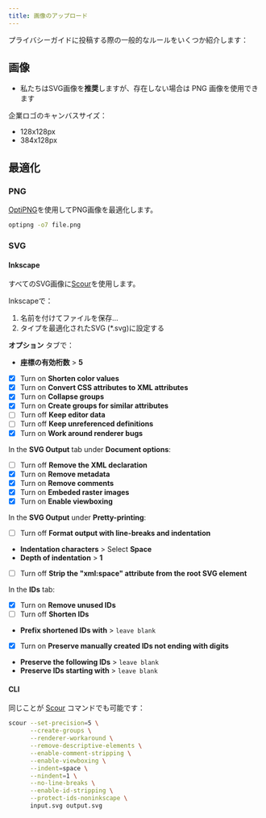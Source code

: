 ```yaml
---
title: 画像のアップロード
---
```


プライバシーガイドに投稿する際の一般的なルールをいくつか紹介します：

## 画像

- 私たちはSVG画像を**推奨**しますが、存在しない場合は PNG 画像を使用できます

企業ロゴのキャンバスサイズ：

- 128x128px
- 384x128px

## 最適化

### PNG

[OptiPNG](https://sourceforge.net/projects/optipng/)を使用してPNG画像を最適化します。

```bash
optipng -o7 file.png
```

### SVG

#### Inkscape

すべてのSVG画像に[Scour](https://github.com/scour-project/scour)を使用します。

Inkscapeで：

1. 名前を付けてファイルを保存...
2. タイプを最適化されたSVG (*.svg)に設定する

**オプション** タブで：

- **座標の有効桁数** > **5**
- [x] Turn on **Shorten color values**
- [x] Turn on **Convert CSS attributes to XML attributes**
- [x] Turn on **Collapse groups**
- [x] Turn on **Create groups for similar attributes**
- [ ] Turn off **Keep editor data**
- [ ] Turn off **Keep unreferenced definitions**
- [x] Turn on **Work around renderer bugs**

In the **SVG Output** tab under **Document options**:

- [ ] Turn off **Remove the XML declaration**
- [x] Turn on **Remove metadata**
- [x] Turn on **Remove comments**
- [x] Turn on **Embeded raster images**
- [x] Turn on **Enable viewboxing**

In the **SVG Output** under **Pretty-printing**:

- [ ] Turn off **Format output with line-breaks and indentation**
- **Indentation characters** > Select **Space**
- **Depth of indentation** > **1**
- [ ] Turn off **Strip the "xml:space" attribute from the root SVG element**

In the **IDs** tab:

- [x] Turn on **Remove unused IDs**
- [ ] Turn off **Shorten IDs**
- **Prefix shortened IDs with** > `leave blank`
- [x] Turn on **Preserve manually created IDs not ending with digits**
- **Preserve the following IDs** > `leave blank`
- **Preserve IDs starting with** > `leave blank`

#### CLI

同じことが [Scour](https://github.com/scour-project/scour) コマンドでも可能です：

```bash
scour --set-precision=5 \
      --create-groups \
      --renderer-workaround \
      --remove-descriptive-elements \
      --enable-comment-stripping \
      --enable-viewboxing \
      --indent=space \
      --nindent=1 \
      --no-line-breaks \
      --enable-id-stripping \
      --protect-ids-noninkscape \
      input.svg output.svg
```
